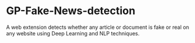 # GP-Fake-News-detection
A web extension detects whether any article or document is fake or real on any website using Deep Learning and NLP techniques.
